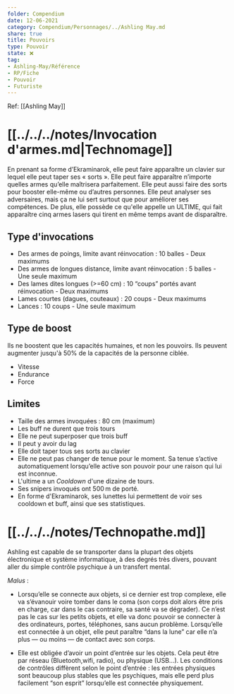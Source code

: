 ```yaml
---
folder: Compendium
date: 12-06-2021
category: Compendium/Personnages/../Ashling May.md
share: true
title: Pouvoirs
type: Pouvoir
state: ❌
tag:
- Ashling-May/Référence
- RP/Fiche
- Pouvoir
- Futuriste
---
```


Ref: [[Ashling May]]

# [[../../../notes/Invocation d'armes.md|Technomage]]

En prenant sa forme d’Ekraminarok, elle peut faire apparaître un clavier sur lequel elle peut taper ses « sorts ». Elle peut faire apparaître n’importe quelles armes qu’elle maîtrisera parfaitement. Elle peut aussi faire des sorts pour booster elle-même ou d’autres personnes. Elle peut analyser ses adversaires, mais ça ne lui sert surtout que pour améliorer ses compétences. De plus, elle possède ce qu'elle appelle un ULTIME, qui fait apparaître cinq armes lasers qui tirent en même temps avant de disparaître.

## Type d'invocations

- Des armes de poings, limite avant réinvocation : 10 balles - Deux maximums
- Des armes de longues distance, limite avant réinvocation : 5 balles - Une seule maximum
- Des lames dites longues (>=60 cm) : 10 “coups” portés avant réinvocation - Deux maximums
- Lames courtes (dagues, couteaux) : 20 coups - Deux maximums
- Lances : 10 coups - Une seule maximum

## Type de boost

Ils ne boostent que les capacités humaines, et non les pouvoirs. Ils peuvent augmenter jusqu'à 50% de la capacités de la personne ciblée.
- Vitesse
- Endurance
- Force

## Limites

- Taille des armes invoquées : 80 cm (maximum)
- Les buff ne durent que trois tours
- Elle ne peut superposer que trois buff
- Il peut y avoir du lag
- Elle doit taper tous ses sorts au clavier
- Elle ne peut pas changer de tenue pour le moment. Sa tenue s’active automatiquement lorsqu’elle active son pouvoir pour une raison qui lui est inconnue.
- L'ultime a un _Cooldown_ d'une dizaine de tours.
- Ses snipers invoqués ont 500 m de porté.
- En forme d'Ekraminarok, ses lunettes lui permettent de voir ses cooldown et buff, ainsi que ses statistiques.

# [[../../../notes/Technopathe.md]]

Ashling est capable de se transporter dans la plupart des objets électronique et système informatique, à des degrés très divers, pouvant aller du simple contrôle psychique à un transfert mental.

*Malus* : 
- Lorsqu’elle se connecte aux objets, si ce dernier est trop complexe, elle va s’évanouir voire tomber dans le coma (son corps doit alors être pris en charge, car dans le cas contraire, sa santé va se dégrader). Ce n’est pas le cas sur les petits objets, et elle va donc pouvoir se connecter à des ordinateurs, portes, téléphones, sans aucun problème. Lorsqu’elle est connectée à un objet, elle peut paraître “dans la lune” car elle n’a plus — ou moins — de contact avec son corps. 

- Elle est obligée d’avoir un point d’entrée sur les objets. Cela peut être par réseau (Bluetooth,wifi, radio), ou physique (USB…). Les conditions de contrôles diffèrent selon le point d’entrée : les entrées physiques sont beaucoup plus stables que les psychiques, mais elle perd plus facilement “son esprit” lorsqu’elle est connectée physiquement.